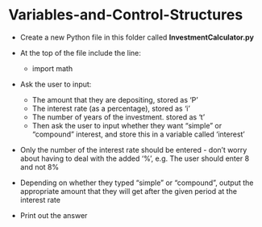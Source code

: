 # Variables-and-Control-Structures

* Create a new Python file in this folder called **InvestmentCalculator.py**

* At the top of the file include the line:
  * import math

* Ask the user to input:
  * The amount that they are depositing, stored as ‘P’
  * The interest rate (as a percentage), stored as ‘i’
  * The number of years of the investment. stored as ‘t’
  * Then ask the user to input whether they want “simple” or “compound” interest, and store this in a variable called ‘interest’

* Only the number of the interest rate should be entered - don’t worry about having to deal with the added ‘%’, e.g. The user should enter 8 and not 8%

* Depending on whether they typed “simple” or “compound”, output the appropriate amount that they will get after the given period at the interest rate

* Print out the answer
